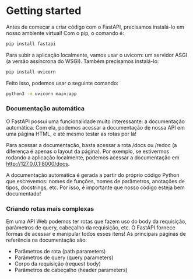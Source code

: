 # Getting started

Antes de começar a criar código com o FastAPI, precisamos instalá-lo em nosso ambiente virtual! Com o pip, o comando é:

```bash
pip install fastapi
```

Para subir a aplicação localmente, vamos usar o uvicorn: um servidor ASGI (a versão assíncrona do WSGI). Também precisamos instalá-lo:

```bash
pip install uvicorn
```

Feito isso, podemos usar o seguinte comando:

```bash
python3 -m uvicorn main:app
```

### Documentação automática

O FastAPI possui uma funcionalidade muito interessante: a documentação automática. Com ela, podemos acessar a documentação de nossa API em uma página HTML, e até mesmo testar as rotas por lá!

Para acessar a documentação, basta acessar a rota /docs ou /redoc (a diferença é apenas o layout da página). Por exemplo, se estivermos rodando a aplicação localmente, podemos acessar a documentação em http://127.0.0.1:8000/docs.

A documentação automática é gerada a partir do próprio código Python que escrevemos: nomes de funções, nomes de parâmetros, anotações de tipos, docstrings, etc. Por isso, é importante que nosso código esteja bem documentado!

### Criando rotas mais complexas

Em uma API Web podemos ter rotas que fazem uso do body da requisição, parâmetros de query, cabeçalho da requisição, etc. O FastAPI fornece formas de acessar e manipular todos esses itens! As principais páginas de referência na documentação são:

* Parâmetros de rota (path parameters)
* Parâmetros de query (query parameters)
* Corpo da requisição (request body)
* Parâmetros de cabeçalho (header parameters)